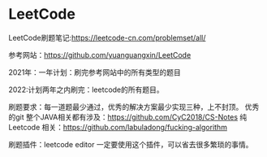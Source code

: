 # LeetCode
LeetCode刷题笔记:https://leetcode-cn.com/problemset/all/

参考网站：https://github.com/yuanguangxin/LeetCode

2021年：一年计划：刷完参考网站中的所有类型的题目

2022:计划两年之内刷完：leetcode的所有题目。

刷题要求：每一道题最少通过，优秀的解决方案最少实现三种，上不封顶。
优秀的git 整个JAVA相关都有涉及：https://github.com/CyC2018/CS-Notes
纯Leetcode 相关：https://github.com/labuladong/fucking-algorithm

刷题插件：leetcode editor 一定要使用这个插件，可以省去很多繁琐的事情。

